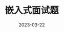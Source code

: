 ---
title: 嵌入式面试题
category:
  - 面试题
tag: 
  - 面试题集合
editLink: false   # 不允许编辑页面
date: 2023-03-22
---